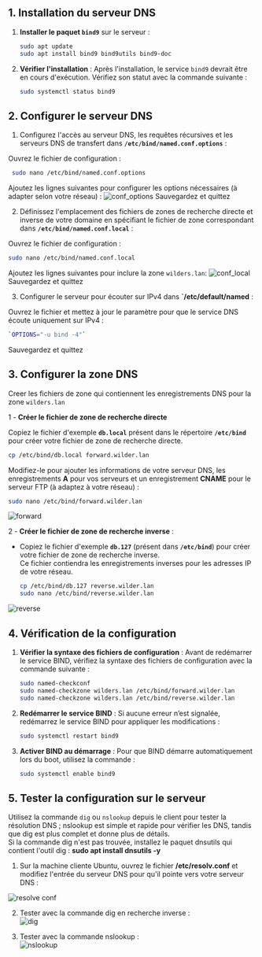 ## 1. Installation du serveur DNS

1. **Installer le paquet `bind9`** sur le serveur :
    ```bash
    sudo apt update
    sudo apt install bind9 bind9utils bind9-doc
    ```

2. **Vérifier l'installation** :
    Après l'installation, le service `bind9` devrait être en cours d'exécution. Vérifiez son statut avec la commande suivante :
    ```bash
    sudo systemctl status bind9
    ```

## 2. Configurer le serveur DNS


1. Configurez l'accès au serveur DNS, les requêtes récursives et les serveurs DNS de transfert dans **`/etc/bind/named.conf.options`** :<br>

Ouvrez le fichier de configuration  :
   ```bash
    sudo nano /etc/bind/named.conf.options
   ```
Ajoutez les lignes suivantes pour configurer les options nécessaires (à adapter selon votre réseau) :
![conf_options](https://github.com/user-attachments/assets/e2d10b1b-cb6f-4bb5-843a-f1e14300d4c4)
Sauvegardez et quittez 

2. Définissez l'emplacement des fichiers de zones de recherche directe et inverse de votre domaine en spécifiant le fichier de zone correspondant dans **`/etc/bind/named.conf.local`** :<br>

Ouvrez le fichier de configuration :
  ```bash
  sudo nano /etc/bind/named.conf.local
  ```
Ajoutez les lignes suivantes pour inclure la zone `wilders.lan`:
    ![conf_local](https://github.com/user-attachments/assets/75d4c912-0ead-41bb-ad9c-2659a137985d)
Sauvegardez et quittez 

3. Configurer le serveur pour écouter sur IPv4 dans **`/etc/default/named** :<br>
   
Ouvrez le fichier et mettez à jour le paramètre pour que le service DNS écoute uniquement sur IPv4 :
  ```bash   
  `OPTIONS="-u bind -4"`
  ```
Sauvegardez et quittez 

## 3. Configurer la zone DNS 

Creer les fichiers de zone qui contiennent les enregistrements DNS pour la zone `wilders.lan`

1 - **Créer le fichier de zone de recherche directe**

Copiez le fichier d'exemple **`db.local`** présent dans le répertoire **`/etc/bind`** pour créer votre fichier de zone de recherche directe.<br>
  ```bash   
  cp /etc/bind/db.local forward.wilder.lan
  ``` 
Modifiez-le pour ajouter les informations de votre serveur DNS, les enregistrements **A** pour vos serveurs et un enregistrement **CNAME** pour le serveur FTP (à adaptez à votre réseau) :<br>
  ```bash   
  sudo nano /etc/bind/forward.wilder.lan
  ```
   ![forward](https://github.com/user-attachments/assets/26e91e72-4e9b-4a5e-9fed-f7030200268e)


2 - **Créer le fichier de zone de recherche inverse** :

- Copiez le fichier d'exemple **`db.127`** (présent dans **`/etc/bind`**) pour créer votre fichier de zone de recherche inverse.<br>
Ce fichier contiendra les enregistrements inverses pour les adresses IP de votre réseau.
    ```bash   
  cp /etc/bind/db.127 reverse.wilder.lan
  sudo nano /etc/bind/reverse.wilder.lan
    ``` 
![reverse](https://github.com/user-attachments/assets/ce9ca839-1b91-480e-b060-d6b641b38f33)

## 4. Vérification de la configuration

1. **Vérifier la syntaxe des fichiers de configuration** :
    Avant de redémarrer le service BIND, vérifiez la syntaxe des fichiers de configuration avec la commande suivante :
    ```bash
    sudo named-checkconf
    sudo named-checkzone wilders.lan /etc/bind/forward.wilder.lan
    sudo named-checkzone wilders.lan /etc/bind/reverse.wilder.lan
    ```
    
2. **Redémarrer le service BIND** :
    Si aucune erreur n’est signalée, redémarrez le service BIND pour appliquer les modifications :
    ```bash
    sudo systemctl restart bind9
    ```
    

3. **Activer BIND au démarrage** :
    Pour que BIND démarre automatiquement lors du boot, utilisez la commande :
    ```bash
    sudo systemctl enable bind9
    ```

## 5. Tester la configuration sur le serveur

Utilisez la commande `dig` ou `nslookup` depuis le client pour tester la résolution DNS ; nslookup est simple et rapide pour vérifier les DNS, tandis que dig est plus complet et donne plus de détails.<br>
Si la commande dig n'est pas trouvée, installez le paquet dnsutils qui contient l'outil dig : **sudo apt install dnsutils -y**

1. Sur la machine cliente Ubuntu, ouvrez le fichier **/etc/resolv.conf** et modifiez l'entrée du serveur DNS pour qu'il pointe vers votre serveur DNS :<br>

  ![resolve conf](https://github.com/user-attachments/assets/f1c3e13d-443f-49f2-ad34-844e434be2b0)

2. Tester avec la commande dig en recherche inverse :<br>
  ![dig](https://github.com/user-attachments/assets/31f101bc-73b1-43dc-88a3-564ecc963242)
 
3. Tester avec la commande nslookup :<br>
  ![nslookup](https://github.com/user-attachments/assets/af268b32-93da-41be-bc05-6eb74616305b)







